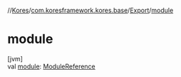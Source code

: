//[Kores](../../../index.md)/[com.koresframework.kores.base](../index.md)/[Export](index.md)/[module](module.md)

# module

[jvm]\
val [module](module.md): [ModuleReference](../-module-reference/index.md)
